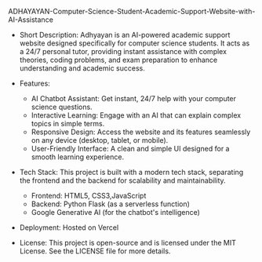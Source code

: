 ADHAYAYAN-Computer-Science-Student-Academic-Support-Website-with-AI-Assistance

- Short Description:
Adhyayan is an AI-powered academic support website designed specifically for computer science students. It acts as a 24/7 personal tutor, providing instant assistance with complex theories, coding problems, and exam preparation to enhance understanding and academic success.

- Features:
  - AI Chatbot Assistant: Get instant, 24/7 help with your computer science questions.
  - Interactive Learning: Engage with an AI that can explain complex topics in simple terms.
  - Responsive Design: Access the website and its features seamlessly on any device (desktop, tablet, or mobile).
  - User-Friendly Interface: A clean and simple UI designed for a smooth learning experience.
    
- Tech Stack: This project is built with a modern tech stack, separating the frontend and the backend for scalability and maintainability.
  - Frontend: HTML5, CSS3,JavaScript
  - Backend: Python Flask (as a serverless function)
  - Google Generative AI (for the chatbot's intelligence)

- Deployment: Hosted on Vercel

- License: This project is open-source and is licensed under the MIT License. See the LICENSE file for more details.
